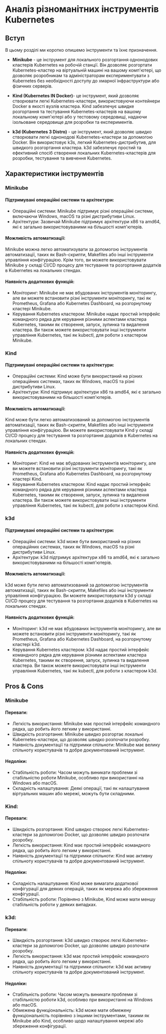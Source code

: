 # Аналіз різноманітних інструментів Kubernetes

## Вступ

В цьому розділі ми коротко опишемо інструменти та їхнє призначення. 

- **Minikube** - це інструмент для локального розгортання однонодових кластерів Kubernetes на робочій станції. Він дозволяє розгортати Kubernetes-кластер на віртуальній машині на вашому комп'ютері, що дозволяє розробникам та адміністраторам експериментувати з Kubernetes без необхідності доступу до хмарної інфраструктури або фізичних серверів.

- **Kind (Kubernetes IN Docker)**- це інструмент, який дозволяє створювати легкі Kubernetes-кластери, використовуючи контейнери Docker в якості вузлів кластера. Kind забезпечує швидке розгортання та тестування Kubernetes-кластерів на вашому локальному комп'ютері або у тестовому середовищі, надаючи ізольоване середовище для розробки та експериментів.

- **k3d (Kubernetes 3 Distro)** - це інструмент, який дозволяє швидко створювати легкі однонодові Kubernetes-кластери за допомогою Docker. Він використовує k3s, легкий Kubernetes-дистрибутив, для швидкого розгортання кластера. k3d забезпечує простий та ефективний спосіб створення локальних Kubernetes-кластерів для розробки, тестування та вивчення Kubernetes.

## Характеристики інструментів


### Minikube

#### Підтримувані операційні системи та архітектури:
- Операційні системи: 
Minikube підтримує різні операційні системи, включаючи Windows, macOS та різні дистрибутиви Linux.
- Архітектури: Зазвичай Minikube підтримує архітектури x86 та amd64, які є загально використовуваними на більшості комп'ютерів.

#### Можливість автоматизації:
Minikube можна легко автоматизувати за допомогою інструментів автоматизації, таких як Bash-скрипти, Makefiles або інші інструменти управління конфігурацією. Крім того, ви можете використовувати Minikube у складі CI/CD процесу для тестування та розгортання додатків в Kubernetes на локальних стендах.

#### Наявність додаткових функцій:
- Моніторинг: Minikube не має вбудованих інструментів моніторингу, але ви можете встановити різні інструменти моніторингу, такі як Prometheus, Grafana або Kubernetes Dashboard, на розгорнутому кластері Minikube.
- Керування Kubernetes кластером: Minikube надає простий інтерфейс командного рядка для керування різними аспектами кластера Kubernetes, такими як створення, запуск, зупинка та видалення кластера. Ви також можете використовувати інші інструменти управління Kubernetes, такі як kubectl, для роботи з кластером Minikube.


### Kind

#### Підтримувані операційні системи та архітектури:
- Операційні системи: Kind може бути використаний на різних операційних системах, таких як Windows, macOS та різні дистрибутиви Linux.
- Архітектури: Kind підтримує архітектури x86 та amd64, які є загально використовуваними на більшості комп'ютерів.

#### Можливість автоматизації:
Kind може бути легко автоматизований за допомогою інструментів автоматизації, таких як Bash-скрипти, Makefiles або інші інструменти управління конфігурацією. Ви можете використовувати Kind у складі CI/CD процесу для тестування та розгортання додатків в Kubernetes на локальних стендах.

#### Наявність додаткових функцій:
- Моніторинг: Kind не має вбудованих інструментів моніторингу, але ви можете встановити різні інструменти моніторингу, такі як Prometheus, Grafana або Kubernetes Dashboard, на розгорнутому кластері Kind.
- Керування Kubernetes кластером: Kind надає простий інтерфейс командного рядка для керування різними аспектами кластера Kubernetes, такими як створення, запуск, зупинка та видалення кластера. Ви також можете використовувати інші інструменти управління Kubernetes, такі як kubectl, для роботи з кластером Kind.


### k3d 

#### Підтримувані операційні системи та архітектури:
- Операційні системи: k3d може бути використаний на різних операційних системах, таких як Windows, macOS та різні дистрибутиви Linux.
- Архітектури: k3d підтримує архітектури x86 та amd64, які є загально використовуваними на більшості комп'ютерів.

#### Можливість автоматизації:
k3d може бути легко автоматизований за допомогою інструментів автоматизації, таких як Bash-скрипти, Makefiles або інші інструменти управління конфігурацією. Ви можете використовувати k3d у складі CI/CD процесу для тестування та розгортання додатків в Kubernetes на локальних стендах.

#### Наявність додаткових функцій:
- Моніторинг: k3d не має вбудованих інструментів моніторингу, але ви можете встановити різні інструменти моніторингу, такі як Prometheus, Grafana або Kubernetes Dashboard, на розгорнутому кластері k3d.
- Керування Kubernetes кластером: k3d надає простий інтерфейс командного рядка для керування різними аспектами кластера Kubernetes, такими як створення, запуск, зупинка та видалення кластера. Ви також можете використовувати інші інструменти управління Kubernetes, такі як kubectl, для роботи з кластером k3d.


## Pros & Cons

### Minikube

#### **Переваги:**

- Легкість використання: Minikube має простий інтерфейс командного рядка, що робить його легким у використанні.
- Швидкість розгортання: Minikube швидко розгортає локальні Kubernetes-кластери, що дозволяє швидко розпочати розробку.
- Наявність документації та підтримки спільноти: Minikube має велику спільноту користувачів та добре документований інструмент.

#### **Недоліки:**

- Стабільність роботи: Часом можуть виникати проблеми зі стабільністю роботи Minikube, особливо при використанні на Windows або macOS.
- Складність налаштування: Деякі операції, такі як налаштування віртуальних машин або мережі, можуть бути складними.


### Kind:

#### **Переваги:**

- Швидкість розгортання: Kind швидко створює легкі Kubernetes-кластери за допомогою Docker, що дозволяє швидко розпочати розробку.
- Легкість використання: Kind має простий інтерфейс командного рядка, що робить його легким у використанні.
- Наявність документації та підтримки спільноти: Kind має активну спільноту користувачів та добре документований інструмент.

#### **Недоліки:**

- Складність налаштування: Kind може вимагати додаткової конфігурації для деяких операцій, таких як мережа або збереження конфігурації.
- Стабільність роботи: Порівняно з Minikube, Kind може мати меншу стабільність роботи у деяких випадках.

### k3d:

#### **Переваги:**

- Швидкість розгортання: k3d швидко створює легкі Kubernetes-кластери за допомогою Docker, що дозволяє швидко розпочати розробку.
- Легкість використання: k3d має простий інтерфейс командного рядка, що робить його легким у використанні.
- Наявність документації та підтримки спільноти: k3d має активну спільноту користувачів та добре документований інструмент.

#### **Недоліки:**

- Стабільність роботи: Часом можуть виникати проблеми зі стабільністю роботи k3d, особливо при використанні на Windows або macOS.
- Обмежена функціональність: k3d може мати обмежену функціональність порівняно з іншими інструментами, такими як Minikube або Kind, особливо щодо налаштування мережі або збереження конфігурації.